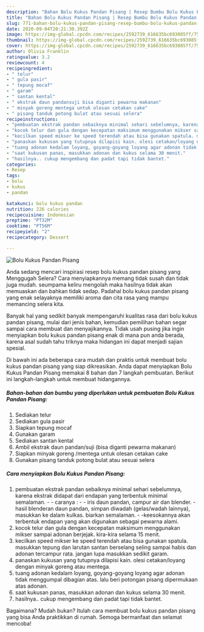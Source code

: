 ```yaml
---
description: "Bahan Bolu Kukus Pandan Pisang | Resep Bumbu Bolu Kukus Pandan Pisang Yang Bikin Ngiler"
title: "Bahan Bolu Kukus Pandan Pisang | Resep Bumbu Bolu Kukus Pandan Pisang Yang Bikin Ngiler"
slug: 771-bahan-bolu-kukus-pandan-pisang-resep-bumbu-bolu-kukus-pandan-pisang-yang-bikin-ngiler
date: 2020-09-04T20:21:30.392Z
image: https://img-global.cpcdn.com/recipes/2592739_616635bc693085ff/751x532cq70/bolu-kukus-pandan-pisang-foto-resep-utama.jpg
thumbnail: https://img-global.cpcdn.com/recipes/2592739_616635bc693085ff/751x532cq70/bolu-kukus-pandan-pisang-foto-resep-utama.jpg
cover: https://img-global.cpcdn.com/recipes/2592739_616635bc693085ff/751x532cq70/bolu-kukus-pandan-pisang-foto-resep-utama.jpg
author: Olivia Franklin
ratingvalue: 3.2
reviewcount: 4
recipeingredient:
- " telur"
- " gula pasir"
- " tepung mocaf"
- " garam"
- " santan kental"
- " ekstrak daun pandansuji bisa diganti pewarna makanan"
- " minyak goreng mentega untuk olesan cetakan cake"
- " pisang tanduk potong bulat atau sesuai selera"
recipeinstructions:
- "pembuatan ekstrak pandan sebaiknya minimal sehari sebelumnya, karena ekstrak didapat dari endapan yang terbentuk minimal semalaman.   caranya :  - iris daun pandan, campur air dan blender. -hasil blenderan daun pandan, simpan diwadah (gelas/wadah lainnya), masukkan ke dalam kulkas. biarkan semalaman.  -keesokannya akan terbentuk endapan yang akan digunakan sebagai pewarna alami."
- "kocok telur dan gula dengan kecepatan maksimum menggunakan mikser sampai adonan berjejak. kira-kira selama 15 menit."
- "kecilkan speed mikser ke speed terendah atau bisa gunakan spatula. masukkan tepung dan larutan santan berselang seling sampai habis dan adonan tercampur rata. jangan lupa masukkan sedikit garam."
- "panaskan kukusan yang tutupnya dilapisi kain. olesi cetakan/loyang dengan minyak goreng atau mentega."
- "tuang adonan kedalam loyang, goyang-goyang loyang agar adonan tidak menggumpal dibagian atas. lalu beri potongan pisang dipermukaan atas adonan."
- "saat kukusan panas, masukkan adonan dan kukus selama 30 menit."
- "hasilnya.. cukup mengembang dan padat tapi tidak bantet."
categories:
- Resep
tags:
- bolu
- kukus
- pandan

katakunci: bolu kukus pandan 
nutrition: 226 calories
recipecuisine: Indonesian
preptime: "PT32M"
cooktime: "PT56M"
recipeyield: "2"
recipecategory: Dessert

---
```



![Bolu Kukus Pandan Pisang](https://img-global.cpcdn.com/recipes/2592739_616635bc693085ff/751x532cq70/bolu-kukus-pandan-pisang-foto-resep-utama.jpg)

Anda sedang mencari inspirasi resep bolu kukus pandan pisang yang Menggugah Selera? Cara menyiapkannya memang tidak susah dan tidak juga mudah. seumpama keliru mengolah maka hasilnya tidak akan memuaskan dan bahkan tidak sedap. Padahal bolu kukus pandan pisang yang enak selayaknya memiliki aroma dan cita rasa yang mampu memancing selera kita.



Banyak hal yang sedikit banyak mempengaruhi kualitas rasa dari bolu kukus pandan pisang, mulai dari jenis bahan, kemudian pemilihan bahan segar sampai cara membuat dan menyajikannya. Tidak usah pusing jika ingin menyiapkan bolu kukus pandan pisang enak di mana pun anda berada, karena asal sudah tahu triknya maka hidangan ini dapat menjadi sajian spesial.


Di bawah ini ada beberapa cara mudah dan praktis untuk membuat bolu kukus pandan pisang yang siap dikreasikan. Anda dapat menyiapkan Bolu Kukus Pandan Pisang memakai 8 bahan dan 7 langkah pembuatan. Berikut ini langkah-langkah untuk membuat hidangannya.

<!--inarticleads1-->

##### Bahan-bahan dan bumbu yang diperlukan untuk pembuatan Bolu Kukus Pandan Pisang:

1. Sediakan  telur
1. Sediakan  gula pasir
1. Siapkan  tepung mocaf
1. Gunakan  garam
1. Sediakan  santan kental
1. Ambil  ekstrak daun pandan/suji (bisa diganti pewarna makanan)
1. Siapkan  minyak goreng /mentega untuk olesan cetakan cake
1. Gunakan  pisang tanduk potong bulat atau sesuai selera




<!--inarticleads2-->

##### Cara menyiapkan Bolu Kukus Pandan Pisang:

1. pembuatan ekstrak pandan sebaiknya minimal sehari sebelumnya, karena ekstrak didapat dari endapan yang terbentuk minimal semalaman.  -  - caranya : -  - iris daun pandan, campur air dan blender. -hasil blenderan daun pandan, simpan diwadah (gelas/wadah lainnya), masukkan ke dalam kulkas. biarkan semalaman.  - -keesokannya akan terbentuk endapan yang akan digunakan sebagai pewarna alami.
1. kocok telur dan gula dengan kecepatan maksimum menggunakan mikser sampai adonan berjejak. kira-kira selama 15 menit.
1. kecilkan speed mikser ke speed terendah atau bisa gunakan spatula. masukkan tepung dan larutan santan berselang seling sampai habis dan adonan tercampur rata. jangan lupa masukkan sedikit garam.
1. panaskan kukusan yang tutupnya dilapisi kain. olesi cetakan/loyang dengan minyak goreng atau mentega.
1. tuang adonan kedalam loyang, goyang-goyang loyang agar adonan tidak menggumpal dibagian atas. lalu beri potongan pisang dipermukaan atas adonan.
1. saat kukusan panas, masukkan adonan dan kukus selama 30 menit.
1. hasilnya.. cukup mengembang dan padat tapi tidak bantet.




Bagaimana? Mudah bukan? Itulah cara membuat bolu kukus pandan pisang yang bisa Anda praktikkan di rumah. Semoga bermanfaat dan selamat mencoba!
